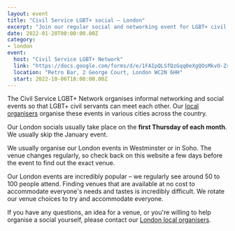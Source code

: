 ```yaml
---
layout: event
title: "Civil Service LGBT+ social – London"
excerpt: "Join our regular social and networking event for LGBT+ civil servants based in and around London."
date: 2022-01-28T00:00:00.00Z
category: 
- london
event:
  host: "Civil Service LGBT+ Network"
  link: "https://docs.google.com/forms/d/e/1FAIpQLSfQzGqq0eXgQOsMkvO-ZsrPRBO7rlITr2VnTR0Y1IaCN_ZRuA/viewform?usp=sf_link"
  location: "Retro Bar, 2 George Court, London WC2N 6HH"
  start: 2022-10-06T18:00:00.00Z
---
```


The Civil Service LGBT+ Network organises informal networking and social events so that LGBT+ civil servants can meet each other. Our [local organisers](/team) organise these events in various cities across the country.

Our London socials usually take place on the **first Thursday of each month**. We usually skip the January event.

We usually organise our London events in Westminster or in Soho. The venue changes regularly, so check back on this website a few days before the event to find out the exact venue. 

Our London events are incredibly popular – we regularly see around 50 to 100 people attend. Finding venues that are available at no cost to accommodate everyone's needs and tastes is incredibly difficult. We rotate our venue choices to try and accommodate everyone.

If you have any questions, an idea for a venue, or you're willing to help organise a social yourself, please contact our [London local organisers](/team).
